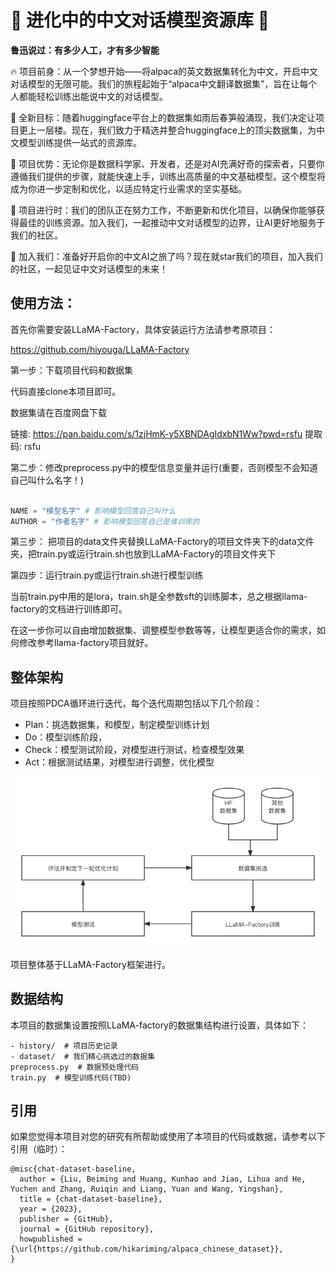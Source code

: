 # 🚀 进化中的中文对话模型资源库 🚀

**鲁迅说过：有多少人工，才有多少智能**



🔥 项目前身：从一个梦想开始——将alpaca的英文数据集转化为中文，开启中文对话模型的无限可能。我们的旅程起始于“alpaca中文翻译数据集”，旨在让每个人都能轻松训练出能说中文的对话模型。

🌟 全新目标：随着huggingface平台上的数据集如雨后春笋般涌现，我们决定让项目更上一层楼。现在，我们致力于精选并整合huggingface上的顶尖数据集，为中文模型训练提供一站式的资源库。

🎯 项目优势：无论你是数据科学家、开发者，还是对AI充满好奇的探索者，只要你遵循我们提供的步骤，就能快速上手，训练出高质量的中文基础模型。这个模型将成为你进一步定制和优化，以适应特定行业需求的坚实基础。

🚧 项目进行时：我们的团队正在努力工作，不断更新和优化项目，以确保你能够获得最佳的训练资源。加入我们，一起推动中文对话模型的边界，让AI更好地服务于我们的社区。

🤝 加入我们：准备好开启你的中文AI之旅了吗？现在就star我们的项目，加入我们的社区，一起见证中文对话模型的未来！

## 使用方法：

首先你需要安装LLaMA-Factory，具体安装运行方法请参考原项目：

https://github.com/hiyouga/LLaMA-Factory


第一步：下载项目代码和数据集

代码直接clone本项目即可。


数据集请在百度网盘下载


链接: https://pan.baidu.com/s/1zjHmK-y5XBNDAgIdxbN1Ww?pwd=rsfu 提取码: rsfu 


第二步：修改preprocess.py中的模型信息变量并运行(重要，否则模型不会知道自己叫什么名字！)

```python

NAME = "模型名字" # 影响模型回答自己叫什么
AUTHOR = "作者名字" # 影响模型回答自己是谁训练的

```

第三步： 把项目的data文件夹替换LLaMA-Factory的项目文件夹下的data文件夹，把train.py或运行train.sh也放到LLaMA-Factory的项目文件夹下

第四步：运行train.py或运行train.sh进行模型训练

当前train.py中用的是lora，train.sh是全参数sft的训练脚本，总之根据llama-factory的文档进行训练即可。

在这一步你可以自由增加数据集、调整模型参数等等，让模型更适合你的需求，如何修改参考llama-factory项目就好。



## 整体架构

项目按照PDCA循环进行迭代，每个迭代周期包括以下几个阶段：

- Plan：挑选数据集，和模型，制定模型训练计划
- Do：模型训练阶段，
- Check：模型测试阶段，对模型进行测试，检查模型效果
- Act：根据测试结果，对模型进行调整，优化模型

![整体结构如图所示](./projstru.png)

项目整体基于LLaMA-Factory框架进行。

## 数据结构

本项目的数据集设置按照LLaMA-factory的数据集结构进行设置，具体如下：


```
- history/  # 项目历史记录
- dataset/  # 我们精心挑选过的数据集
preprocess.py  # 数据预处理代码
train.py  # 模型训练代码(TBD)
```

## 引用

如果您觉得本项目对您的研究有所帮助或使用了本项目的代码或数据，请参考以下引用（临时）：
```
@misc{chat-dataset-baseline,
  author = {Liu, Beiming and Huang, Kunhao and Jiao, Lihua and He, Yuchen and Zhang, Ruiqin and Liang, Yuan and Wang, Yingshan},
  title = {chat-dataset-baseline},
  year = {2023},
  publisher = {GitHub},
  journal = {GitHub repository},
  howpublished = {\url{https://github.com/hikariming/alpaca_chinese_dataset}},
}
```
